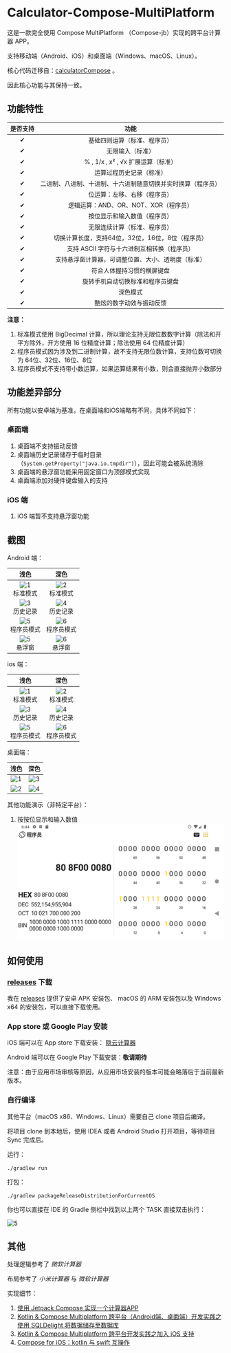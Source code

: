 # Calculator-Compose-MultiPlatform

这是一款完全使用 Compose MultiPlatform （Compose-jb）实现的跨平台计算器 APP。

支持移动端（Android、iOS）和桌面端（Windows、macOS、Linux）。

核心代码迁移自：[calculatorCompose](https://github.com/equationl/calculatorCompose) 。

因此核心功能与其保持一致。

## 功能特性

| 是否支持 |               功能               |
|:----:|:------------------------------:|
|  ✔   |         基础四则运算（标准、程序员）         |
|  ✔   |            无限输入（标准）            |
|  ✔   |   % , 1/x , x² , √x 扩展运算（标准）   |
|  ✔   |          运算过程历史记录（标准）          |
|  ✔   | 二进制、八进制、十进制、十六进制随意切换并实时换算（程序员） |
|  ✔   |         位运算：左移、右移（程序员）         |
|  ✔   |    逻辑运算：AND、OR、NOT、XOR（程序员）    |
|  ✔   |         按位显示和输入数值（程序员）         |
|  ✔   |         无限连续计算（标准、程序员）         |
|  ✔   |  切换计算长度，支持64位，32位，16位，8位（程序员）  |
|  ✔   |   支持 ASCII 字符与十六进制互相转换（程序员）    |
|  ✔   |   支持悬浮窗计算器，可调整位置、大小、透明度（标准）    |
|  ✔   |         符合人体握持习惯的横屏键盘          |
|  ✔   |        旋转手机自动切换标准和程序员键盘        |
|  ✔   |              深色模式              |
|  ✔   |          酷炫的数字动效与振动反馈          |

**注意：**

1. 标准模式使用 BigDecimal 计算，所以理论支持无限位数数字计算（除法和开平方除外，开方使用 16 位精度计算；除法使用 64 位精度计算）
2. 程序员模式因为涉及到二进制计算，故不支持无限位数计算，支持位数可切换为 64位、32位、16位、8位
3. 程序员模式不支持带小数运算，如果运算结果有小数，则会直接抛弃小数部分

## 功能差异部分

所有功能以安卓端为基准，在桌面端和iOS端略有不同，具体不同如下：

### 桌面端

1. 桌面端不支持振动反馈
2. 桌面端历史记录储存于临时目录（`System.getProperty("java.io.tmpdir")`），因此可能会被系统清除
3. 桌面端的悬浮窗功能采用固定窗口为顶部模式实现
4. 桌面端添加对硬件键盘输入的支持

### iOS 端

1. iOS 端暂不支持悬浮窗功能

## 截图

Android 端：

|                      浅色                       |                      深色                       |
|:---------------------------------------------:|:---------------------------------------------:|
| ![1](./docs/img/screenshot1.jpg) <br /> 标准模式  | ![2](./docs/img/screenshot2.jpg) <br /> 标准模式  |
| ![3](./docs/img/screenshot3.jpg) <br /> 历史记录  | ![4](./docs/img/screenshot4.jpg) <br /> 历史记录  |
| ![5](./docs/img/screenshot5.jpg) <br /> 程序员模式 | ![6](./docs/img/screenshot6.jpg) <br /> 程序员模式 |
|  ![5](./docs/img/screenshot7.jpg) <br /> 悬浮窗  |  ![6](./docs/img/screenshot8.jpg) <br /> 悬浮窗  |

ios 端：

|                   浅色                    |                   深色                    |
|:---------------------------------------:|:---------------------------------------:|
| ![1](./docs/img/ios/1.png) <br /> 标准模式  | ![2](./docs/img/ios/2.png) <br /> 标准模式  |
| ![3](./docs/img/ios/3.png) <br /> 历史记录  | ![4](./docs/img/ios/4.png) <br /> 历史记录  |
| ![5](./docs/img/ios/5.png) <br /> 程序员模式 | ![6](./docs/img/ios/6.png) <br /> 程序员模式 |

桌面端：

|               浅色               |               深色               |
|:------------------------------:|:------------------------------:|
| ![1](./docs/img/desktop/1.png) | ![3](./docs/img/desktop/3.png) |
| ![2](./docs/img/desktop/2.png) | ![4](./docs/img/desktop/4.png) |

其他功能演示（非特定平台）：

1. 按按位显示和输入数值
![1](./docs/img/normal/1.png)


## 如何使用

### [releases](https://github.com/equationl/calculator-Compose-MultiPlatform/releases) 下载
我在 [releases](https://github.com/equationl/calculator-Compose-MultiPlatform/releases) 提供了安卓 APK 安装包、 macOS 的 ARM 安装包以及 Windows x64 的安装包，可以直接下载使用。

### App store 或 Google Play 安装
iOS 端可以在 App store 下载安装： [隐云计算器](https://apps.apple.com/cn/app/%E9%9A%90%E4%BA%91%E8%AE%A1%E7%AE%97%E5%99%A8/id6479956361)

Android 端可以在 Google Play 下载安装：**敬请期待**

注意：由于应用市场审核等原因，从应用市场安装的版本可能会略落后于当前最新版本。

### 自行编译

其他平台（macOS x86、Windows、Linux）需要自己 clone 项目后编译。

将项目 clone 到本地后，使用 IDEA 或者 Android Studio 打开项目，等待项目 Sync 完成后。

运行：

```shell
./gradlew run
```

打包：

```shell
./gradlew packageReleaseDistributionForCurrentOS
```

你也可以直接在 IDE 的 Gradle 侧栏中找到以上两个 TASK 直接双击执行：

![5](./docs/img/desktop/5.png)

## 其他
处理逻辑参考了 *微软计算器*

布局参考了 *小米计算器* 与 *微软计算器*

实现细节：

1. [使用 Jetpack Compose 实现一个计算器APP](http://www.likehide.com/blogs/android/using_compose_made_a_calculator_app/)
2. [Kotlin & Compose Multiplatform 跨平台（Android端、桌面端）开发实践之使用 SQLDelight 将数据储存至数据库](http://www.likehide.com/blogs/kotlin/using_sqldelight_on_kotlinmultiplatform_with_android_and_desktop/)
3. [Kotlin & Compose Multiplatform 跨平台开发实践之加入 iOS 支持](https://juejin.cn/post/7262707042211856443)
4. [Compose for iOS：kotlin 与 swift 互操作](https://juejin.cn/post/7292354382909620236)
